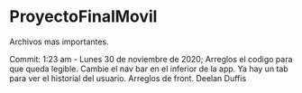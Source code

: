 # ProyectoFinalMovil

Archivos mas importantes.

Commit:
1:23 am - Lunes 30 de noviembre de 2020;
Arreglos el codigo para que queda legible. Cambie el nav bar en el inferior de la app. Ya hay un tab para ver el historial del usuario. Arreglos de front.
Deelan Duffis
